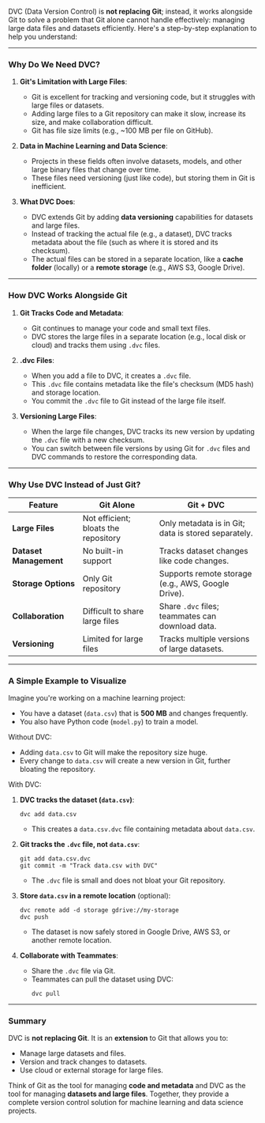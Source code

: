 DVC (Data Version Control) is **not replacing Git**; instead, it works alongside Git to solve a problem that Git alone cannot handle effectively: managing large data files and datasets efficiently. Here's a step-by-step explanation to help you understand:

---

### **Why Do We Need DVC?**

1. **Git's Limitation with Large Files**:
   - Git is excellent for tracking and versioning code, but it struggles with large files or datasets.
   - Adding large files to a Git repository can make it slow, increase its size, and make collaboration difficult.
   - Git has file size limits (e.g., ~100 MB per file on GitHub).

2. **Data in Machine Learning and Data Science**:
   - Projects in these fields often involve datasets, models, and other large binary files that change over time.
   - These files need versioning (just like code), but storing them in Git is inefficient.

3. **What DVC Does**:
   - DVC extends Git by adding **data versioning** capabilities for datasets and large files.
   - Instead of tracking the actual file (e.g., a dataset), DVC tracks metadata about the file (such as where it is stored and its checksum).
   - The actual files can be stored in a separate location, like a **cache folder** (locally) or a **remote storage** (e.g., AWS S3, Google Drive).

---

### **How DVC Works Alongside Git**

1. **Git Tracks Code and Metadata**:
   - Git continues to manage your code and small text files.
   - DVC stores the large files in a separate location (e.g., local disk or cloud) and tracks them using `.dvc` files.

2. **.dvc Files**:
   - When you add a file to DVC, it creates a `.dvc` file. 
   - This `.dvc` file contains metadata like the file's checksum (MD5 hash) and storage location.
   - You commit the `.dvc` file to Git instead of the large file itself.

3. **Versioning Large Files**:
   - When the large file changes, DVC tracks its new version by updating the `.dvc` file with a new checksum.
   - You can switch between file versions by using Git for `.dvc` files and DVC commands to restore the corresponding data.

---

### **Why Use DVC Instead of Just Git?**

| **Feature**            | **Git Alone**                           | **Git + DVC**                                      |
|-------------------------|------------------------------------------|---------------------------------------------------|
| **Large Files**         | Not efficient; bloats the repository    | Only metadata is in Git; data is stored separately. |
| **Dataset Management**  | No built-in support                     | Tracks dataset changes like code changes.         |
| **Storage Options**     | Only Git repository                     | Supports remote storage (e.g., AWS, Google Drive).|
| **Collaboration**       | Difficult to share large files          | Share `.dvc` files; teammates can download data.  |
| **Versioning**          | Limited for large files                 | Tracks multiple versions of large datasets.       |

---

### **A Simple Example to Visualize**

Imagine you're working on a machine learning project:

- You have a dataset (`data.csv`) that is **500 MB** and changes frequently.
- You also have Python code (`model.py`) to train a model.

Without DVC:
- Adding `data.csv` to Git will make the repository size huge.
- Every change to `data.csv` will create a new version in Git, further bloating the repository.

With DVC:
1. **DVC tracks the dataset (`data.csv`)**:  
   ```
   dvc add data.csv
   ```
   - This creates a `data.csv.dvc` file containing metadata about `data.csv`.

2. **Git tracks the `.dvc` file, not `data.csv`**:
   ```
   git add data.csv.dvc
   git commit -m "Track data.csv with DVC"
   ```
   - The `.dvc` file is small and does not bloat your Git repository.

3. **Store `data.csv` in a remote location** (optional):  
   ```
   dvc remote add -d storage gdrive://my-storage
   dvc push
   ```
   - The dataset is now safely stored in Google Drive, AWS S3, or another remote location.

4. **Collaborate with Teammates**:
   - Share the `.dvc` file via Git.
   - Teammates can pull the dataset using DVC:
     ```
     dvc pull
     ```

---

### **Summary**
DVC is **not replacing Git**. It is an **extension** to Git that allows you to:
- Manage large datasets and files.
- Version and track changes to datasets.
- Use cloud or external storage for large files.

Think of Git as the tool for managing **code and metadata** and DVC as the tool for managing **datasets and large files**. Together, they provide a complete version control solution for machine learning and data science projects.
